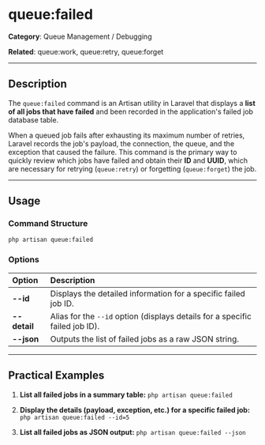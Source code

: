 # queue:failed

**Category**: Queue Management / Debugging

**Related**: queue:work, queue:retry, queue:forget

---

## Description

The `queue:failed` command is an Artisan utility in Laravel that displays a **list of all jobs that have failed** and been recorded in the application's failed job database table.

When a queued job fails after exhausting its maximum number of retries, Laravel records the job's payload, the connection, the queue, and the exception that caused the failure. This command is the primary way to quickly review which jobs have failed and obtain their **ID** and **UUID**, which are necessary for retrying (`queue:retry`) or forgetting (`queue:forget`) the job.

---

## Usage

### Command Structure

`php artisan queue:failed`

### Options

| Option | Description |
| :--- | :--- |
| **--id** | Displays the detailed information for a specific failed job ID. |
| **--detail** | Alias for the `--id` option (displays details for a specific failed job ID). |
| **--json** | Outputs the list of failed jobs as a raw JSON string. |

---

## Practical Examples

1.  **List all failed jobs in a summary table:**
    `php artisan queue:failed`

2.  **Display the details (payload, exception, etc.) for a specific failed job:**
    `php artisan queue:failed --id=5`

3.  **List all failed jobs as JSON output:**
    `php artisan queue:failed --json`
